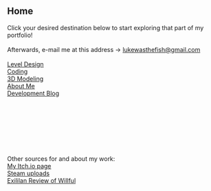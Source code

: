 ## Home
Click your desired destination below to start exploring that part of my portfolio!<br>
<br>
Afterwards, e-mail me at this address -> lukewasthefish@gmail.com<br>
<br>
[Level Design](levelDesign.md)<br>
[Coding](coding.md)<br>
[3D Modeling](3Dmodeling.md)<br>
[About Me](aboutMe.md)<br>
[Development Blog](blog.md)<br>
<br>
<br>
<br>
<br>
<br>
<br>
<br>
<br>
Other sources for and about my work:<br>
[My Itch.io page](https://lukewasthefish.itch.io)<br>
[Steam uploads](https://store.steampowered.com/search/?developer=Luke%20Vincent)<br>
[Exililan Review of Willful](https://exilian.co.uk/forum/index.php?topic=5267.0)<br>
